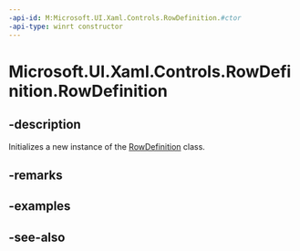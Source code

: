 ```yaml
---
-api-id: M:Microsoft.UI.Xaml.Controls.RowDefinition.#ctor
-api-type: winrt constructor
---
```


<!-- Method syntax
public RowDefinition()
-->

# Microsoft.UI.Xaml.Controls.RowDefinition.RowDefinition

## -description
Initializes a new instance of the [RowDefinition](rowdefinition.md) class.

## -remarks

## -examples

## -see-also
